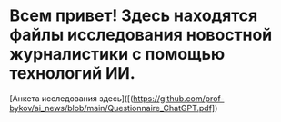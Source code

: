 # Всем привет! Здесь находятся файлы исследования новостной журналистики с помощью технологий ИИ.

[Анкета исследования здесь]([(https://github.com/prof-bykov/ai_news/blob/main/Questionnaire_ChatGPT.pdf])
